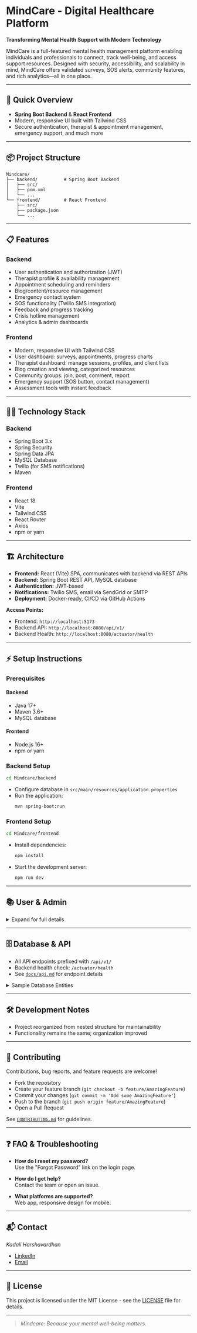 # MindCare - Digital Healthcare Platform

**Transforming Mental Health Support with Modern Technology**

MindCare is a full-featured mental health management platform enabling individuals and professionals to connect, track well-being, and access support resources. Designed with security, accessibility, and scalability in mind, MindCare offers validated surveys, SOS alerts, community features, and rich analytics—all in one place.

---

## 🚀 Quick Overview

- **Spring Boot Backend** & **React Frontend**
- Modern, responsive UI built with Tailwind CSS
- Secure authentication, therapist & appointment management, emergency support, and much more

---

## 📦 Project Structure

```
Mindcare/
├── backend/          # Spring Boot Backend
│   ├── src/
│   ├── pom.xml
│   └── ...
└── frontend/         # React Frontend
    ├── src/
    ├── package.json
    └── ...
```

---

## 📋 Features

### Backend

- User authentication and authorization (JWT)
- Therapist profile & availability management
- Appointment scheduling and reminders
- Blog/content/resource management
- Emergency contact system
- SOS functionality (Twilio SMS integration)
- Feedback and progress tracking
- Crisis hotline management
- Analytics & admin dashboards

### Frontend

- Modern, responsive UI with Tailwind CSS
- User dashboard: surveys, appointments, progress charts
- Therapist dashboard: manage sessions, profiles, and client lists
- Blog creation and viewing, categorized resources
- Community groups: join, post, comment, report
- Emergency support (SOS button, contact management)
- Assessment tools with instant feedback

---

## 🧑‍💻 Technology Stack

### Backend

- Spring Boot 3.x
- Spring Security
- Spring Data JPA
- MySQL Database
- Twilio (for SMS notifications)
- Maven

### Frontend

- React 18
- Vite
- Tailwind CSS
- React Router
- Axios
- npm or yarn

---

## 🏗 Architecture

- **Frontend:** React (Vite) SPA, communicates with backend via REST APIs
- **Backend:** Spring Boot REST API, MySQL database
- **Authentication:** JWT-based
- **Notifications:** Twilio SMS, email via SendGrid or SMTP
- **Deployment:** Docker-ready, CI/CD via GitHub Actions

**Access Points:**
- Frontend: `http://localhost:5173`
- Backend API: `http://localhost:8080/api/v1/`
- Backend Health: `http://localhost:8080/actuator/health`

---

## ⚡ Setup Instructions

### Prerequisites

#### Backend
- Java 17+
- Maven 3.6+
- MySQL database

#### Frontend
- Node.js 16+
- npm or yarn

### Backend Setup

```bash
cd Mindcare/backend
```
- Configure database in `src/main/resources/application.properties`
- Run the application:
  ```bash
  mvn spring-boot:run
  ```

### Frontend Setup

```bash
cd Mindcare/frontend
```
- Install dependencies:
  ```bash
  npm install
  ```
- Start the development server:
  ```bash
  npm run dev
  ```

---

## 📚 User & Admin

<details>
<summary>Expand for full details</summary>

### Users
1. **Registration & Login:** Email/password signup, confirmation, password reset.
2. **Profile:** Name, age, photo, location, emergency contacts.
3. **Survey:** Assess mental health, get instant, personalized recommendations.
4. **Emergency Contacts:** Add/edit/delete contacts, confirmation messages.
5. **Appointments:** View/book/cancel/reschedule, reminders via email/SMS.
6. **Community:** Join, post, comment, get notifications, report violations.
7. **Progress Tracking:** Charts, monthly trends, PDF export.
8. **SOS:** Send location-based alerts to contacts.

### Admins
9. **Therapist Management:** Add/update/remove, set availability, booking notifications.
10. **Hotline Management:** Add/update, location-based dashboards, inactivity alerts.
11. **Resource Content:** Upload/edit/remove articles, categorize for easy access.
12. **Analytics:** User engagement, trends, exportable data.
13. **Community Oversight:** Create/edit groups, appoint moderators, handle reports.

</details>

---

## 🗄 Database & API

- All API endpoints prefixed with `/api/v1/`
- Backend health check: `/actuator/health`
- See [`docs/api.md`](docs/api.md) for endpoint details

<details>
<summary>Sample Database Entities</summary>

- **User:** id, name, email, password, age, profile picture, location, emergency contacts
- **Therapist:** id, name, specialty, availability, profile, appointments
- **Appointment:** id, user_id, therapist_id, scheduled_time, status
- **Survey:** id, user_id, answers, result, timestamp
- **EmergencyContact:** id, user_id, name, phone
- **Group:** id, name, description, members, posts
- **Post:** id, group_id, user_id, content, timestamp
- **Resource/Blog:** id, title, content, category, author
</details>

---

## 🛠 Development Notes

- Project reorganized from nested structure for maintainability
- Functionality remains the same; organization improved

---

## 🤝 Contributing

Contributions, bug reports, and feature requests are welcome!

- Fork the repository
- Create your feature branch (`git checkout -b feature/AmazingFeature`)
- Commit your changes (`git commit -m 'Add some AmazingFeature'`)
- Push to the branch (`git push origin feature/AmazingFeature`)
- Open a Pull Request

See [`CONTRIBUTING.md`](CONTRIBUTING.md) for guidelines.

---

## ❓ FAQ & Troubleshooting

- **How do I reset my password?**  
  Use the "Forgot Password" link on the login page.

- **How do I get help?**  
  Contact the team or open an issue.

- **What platforms are supported?**  
  Web app, responsive design for mobile.

---

## 📬 Contact

*Kadali Harshavardhan*  
- [LinkedIn](https://linkedin.com/in/Kadaliharsha)
- [Email](mailto:kadali.hrv@email.com)

---

## 📄 License

This project is licensed under the MIT License - see the [LICENSE](LICENSE) file for details.

---

> *Mindcare: Because your mental well-being matters.*
